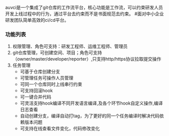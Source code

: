 auvci是一个集成了git仓库的工作流平台，核心功能是工作流，可以约束研发人员开发上线过程中的行为，通过平台去约束而不是书面规范去约束。
#面对中小企业研发团队简单高效的ci/cd平台。

### 功能列表
1. 权限管理、角色可支持：研发工程师、运维工程师、管理员
2. git仓库管理，可创建空间、项目；角色可支持（owner/master/developer/reporter）,只支持http/https协议拉取提交操作
3. 任务管理
    - 可基于仓库创建分支
    - 可管理任务可操作人员管理
    - 可同一个仓库同时上线串行约束
    - 可支持回滚hook
    - 可一键合并代码
    - 可灵活支持hook编译不同开发语言编译,及各个环节hook自定义操作,编译日志查看
    - 自动创建分支，编译自动打tag，为了更好的同一个任务编译时解决代码依赖版本问题
    - 可支持在线查看文件变化，代码修改变化
